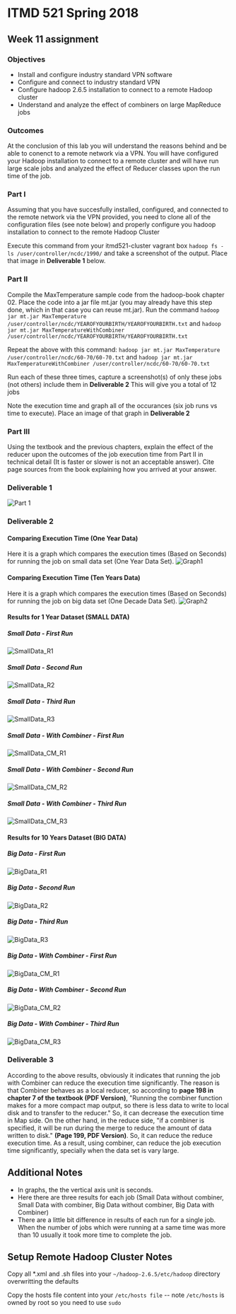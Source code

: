# ITMD 521 Spring 2018

## Week 11 assignment

### Objectives 

* Install and configure industry standard VPN software 
* Configure and connect to industry standard VPN 
* Configure hadoop 2.6.5 installation to connect to a remote Hadoop cluster 
* Understand and analyze the effect of combiners on large MapReduce jobs

### Outcomes 

At the conclusion of this lab you will understand the reasons behind and be able to conenct to a remote network via a VPN.  You will have configured your Hadoop installation to connect to a remote cluster and will have run large scale jobs and analyzed the effect of Reducer classes upon the run time of the job.


### Part I

Assuming that you have succesfully installed, configured, and connected to the remote network via the VPN provided, you need to clone all of the configuration files (see note below) and properly configure you hadoop installation to connect to the remote Hadoop Cluster

Execute this command from your itmd521-cluster vagrant box ```hadoop fs -ls /user/controller/ncdc/1990/``` and take a screenshot of the output.  Place that image in **Deliverable 1** below. 

### Part II 

Compile the MaxTemperature sample code from the hadoop-book chapter 02.  Place the code into a jar file mt.jar (you may already have this step done, which in that case you can reuse mt.jar).  Run the command ```hadoop jar mt.jar MaxTemperature /user/controller/ncdc/YEAROFYOURBIRTH/YEAROFYOURBIRTH.txt``` and ```hadoop jar mt.jar MaxTemperatureWithCombiner /user/controller/ncdc/YEAROFYOURBIRTH/YEAROFYOURBIRTH.txt```

Repeat the above with this command:  ```hadoop jar mt.jar MaxTemperature /user/controller/ncdc/60-70/60-70.txt``` and ```hadoop jar mt.jar MaxTemperatureWithCombiner /user/controller/ncdc/60-70/60-70.txt```

Run each of these three times, capture a screenshot(s) of only these jobs (not others) include them in **Deliverable 2**   This will give you a total of 12 jobs

Note the execution time and graph all of the occurances (six job runs vs time to execute).  Place an image of that graph in **Deliverable 2**

### Part III

Using the textbook and the previous chapters, explain the effect of the reducer upon the outcomes of the job execution time from Part II in technical detail (It is faster or slower is not an acceptable answer).  Cite page sources from the book explaining how you arrived at your answer.

### Deliverable 1
![Part 1](images/Part1.png "Part 1")

### Deliverable 2

#### Comparing Execution Time (One Year Data)
Here it is a graph which compares the execution times (Based on Seconds) for running the job on small data set (One Year Data Set). 
![Graph1](images/smallData/Graph_SmallData.png "Graph2")

#### Comparing Execution Time (Ten Years Data)
Here it is a graph which compares the execution times (Based on Seconds) for running the job on big data set (One Decade Data Set). 
![Graph2](images/bigData/Graph_BigData.png "Graph2")

#### Results for 1 Year Dataset (SMALL DATA)

##### Small Data - First Run
![SmallData_R1](images/smallData/one.png "SmallData_R1")
##### Small Data - Second Run
![SmallData_R2](images/smallData/two.png "SmallData_R2")
##### Small Data - Third Run
![SmallData_R3](images/smallData/three.png "SmallData_R3")
##### Small Data - With Combiner - First Run
![SmallData_CM_R1](images/smallData/combiner/one.png "SmallData_CM_R1")
##### Small Data - With Combiner - Second Run
![SmallData_CM_R2](images/smallData/combiner/two.png "SmallData_CM_R2")
##### Small Data - With Combiner - Third Run
![SmallData_CM_R3](images/smallData/combiner/three.png "SmallData_CM_R3")

#### Results for 10 Years Dataset (BIG DATA)
##### Big Data - First Run
![BigData_R1](images/bigData/one.png "BigData_R1")
##### Big Data - Second Run
![BigData_R2](images/bigData/two.png "BigData_R2")
##### Big Data - Third Run
![BigData_R3](images/bigData/three.png "BigData_R3")
##### Big Data - With Combiner - First Run
![BigData_CM_R1](images/bigData/combiner/one.png "BigData_CM_R1")
##### Big Data - With Combiner - Second Run
![BigData_CM_R2](images/bigData/combiner/two.png "BigData_CM_R2")
##### Big Data - With Combiner - Third Run
![BigData_CM_R3](images/bigData/combiner/three.png "BigData_CM_R3")




### Deliverable 3
According to the above results, obviously it indicates that running the job with Combiner can reduce the execution time significantly. The reason is that Combiner behaves as a local reducer, so according to **page 198 in chapter 7 of the textbook (PDF Version)**, "Running the combiner function makes for a more compact map output, so there is less data to write to local disk and to transfer to the reducer." So, it can decrease the execution time in Map side.
On the other hand, in the reduce side, "if a combiner is specified, it will be run during the merge to reduce the amount of data written to disk." **(Page 199, PDF Version)**. So, it can reduce the reduce execution time.
As a result, using combiner, can reduce the job execution time significantly, specially when the data set is vary large.

## Additional Notes

* In graphs, the the vertical axis unit is seconds.
* Here there are three results for each job (Small Data without combiner, Small Data with combiner, Big Data without combiner, Big Data with Combiner)
* There are a little bit difference in results of each run for a single job. When the number of jobs which were running at a same time was more than 10 usually it took more time to complete the job.



## Setup Remote Hadoop Cluster Notes

Copy all *.xml and .sh files into your ```~/hadoop-2.6.5/etc/hadoop``` directory overwritting the defaults 

Copy the hosts file content into your ```/etc/hosts file``` -- note ```/etc/hosts``` is owned by root so you need to use ```sudo```
